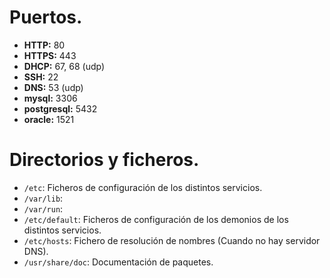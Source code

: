 # Puertos.

- **HTTP:** 80
- **HTTPS:** 443
- **DHCP:** 67, 68 (udp) 
- **SSH:** 22
- **DNS:** 53 (udp)
- **mysql:** 3306
- **postgresql:** 5432
- **oracle:** 1521


# Directorios y ficheros.

- ``/etc``: Ficheros de configuración de los distintos servicios.
- ``/var/lib``: 
- ``/var/run``: 
- ``/etc/default``: Ficheros de configuración de los demonios de los distintos servicios.
- ``/etc/hosts``: Fichero de resolución de nombres (Cuando no hay servidor DNS).
- ``/usr/share/doc``: Documentación de paquetes.